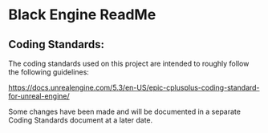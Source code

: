 # Black Engine ReadMe



## Coding Standards:

The coding standards used on this project are intended to roughly follow the following guidelines:

https://docs.unrealengine.com/5.3/en-US/epic-cplusplus-coding-standard-for-unreal-engine/

Some changes have been made and will be documented in a separate Coding Standards document at a later date.